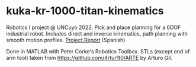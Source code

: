 # kuka-kr-1000-titan-kinematics
Robotics I project @ UNCuyo 2022. Pick and place planning for a 6DOF industrial robot. Includes direct and inverse kinematics, path planning with smooth motion profiles.
[Project Report](https://github.com/juansibecas/kuka-kr-1000-titan-kinematics/blob/main/Proyecto%20Final.pdf) (Spanish)

Done in MATLAB with Peter Corke's Robotics Toolbox. STLs (except end of arm tool) taken from https://github.com/4rtur1t0/ARTE by Arturo Gil.
